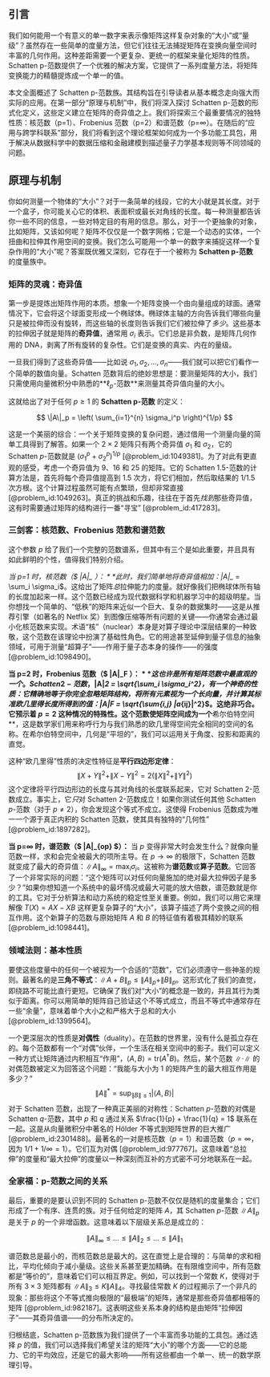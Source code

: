 ## 引言
我们如何能用一个有意义的单一数字来表示像矩阵这样复杂对象的“大小”或“量级”？虽然存在一些简单的度量方法，但它们往往无法捕捉矩阵在变换向量空间时丰富的几何作用。这种差距需要一个更复杂、更统一的框架来量化矩阵的性质。Schatten p-范数提供了一个优雅的解决方案，它提供了一系列度量方法，将矩阵变换能力的精髓提炼成一个单一的值。

本文全面概述了 Schatten p-范数族。其结构旨在引导读者从基本概念走向强大而实际的应用。在第一部分“原理与机制”中，我们将深入探讨 Schatten p-范数的形式化定义，这些定义建立在矩阵的奇异值之上。我们将探索三个最重要情况的独特性质：核范数（p=1）、Frobenius 范数（p=2）和谱范数（p=∞）。在随后的“应用与跨学科联系”部分，我们将看到这个理论框架如何成为一个多功能工具包，用于解决从数据科学中的数据压缩和金融建模到描述量子力学基本规则等不同领域的问题。

## 原理与机制

你如何测量一个物体的“大小”？对于一条简单的线段，它的大小就是其长度。对于一个盒子，你可能关心它的体积、表面积或最长对角线的长度。每一种测量都告诉你一些不同的信息，一些对特定目的有用的信息。那么，对于一个更抽象的对象，比如矩阵，又该如何呢？矩阵不仅仅是一个数字网格；它是一个动态的实体，一个扭曲和拉伸其作用空间的变换。我们怎么可能用一个单一的数字来捕捉这样一个复杂作用的“大小”呢？答案既优雅又深刻，它存在于一个被称为 **Schatten p-范数** 的度量族中。

### 矩阵的灵魂：奇异值

第一步是提炼出矩阵作用的本质。想象一个矩阵变换一个由向量组成的球面。通常情况下，它会将这个球面变形成一个椭球体。椭球体主轴的方向告诉我们哪些向量只是被拉伸而没有旋转，而这些轴的长度则告诉我们它们被拉伸了*多少*。这些基本的拉伸因子就是矩阵的**奇异值**，通常用 $\sigma_i$ 表示。它们总是非负数，是矩阵几何作用的 DNA，剥离了所有旋转的复杂性。它们是变换的真实、内在的量级。

一旦我们得到了这些奇异值——比如说 $\sigma_1, \sigma_2, \dots, \sigma_n$——我们就可以把它们看作一个简单的数值向量。Schatten 范数背后的绝妙思想是：要测量矩阵的大小，我们只需使用向量微积分中熟悉的**$\ell_p$-范数**来测量其奇异值向量的大小。

这就给出了对于任何 $p \ge 1$ 的 **Schatten p-范数** 的定义：

$$
\|A\|_p = \left( \sum_{i=1}^{n} \sigma_i^p \right)^{1/p}
$$

这是一个美丽的综合：一个关于矩阵变换的复杂问题，通过借用一个测量向量的简单工具得到了解答。如果一个 $2 \times 2$ 矩阵只有两个奇异值 $\sigma_1$ 和 $\sigma_2$，它的 Schatten $p$-范数就是 $(\sigma_1^p + \sigma_2^p)^{1/p}$ [@problem_id:1049381]。为了对此有更直观的感受，考虑一个奇异值为 9、16 和 25 的矩阵。它的 Schatten $1.5$-范数的计算方法是，首先将每个奇异值提高到 $1.5$ 次方，将它们相加，然后取结果的 $1/1.5$ 次方根。这个计算过程虽然可能有点繁琐，但却非常直接 [@problem_id:1049263]。真正的挑战和乐趣，往往在于首先*找到*那些奇异值，这有时需要通过矩阵的结构进行一番“寻宝” [@problem_id:417283]。

### 三剑客：核范数、Frobenius 范数和谱范数

这个参数 $p$ 给了我们一个完整的范数谱系，但其中有三个是如此重要，并且具有如此鲜明的个性，值得我们特别介绍。

**当 p=1 时，核范数（$ \|A\|_* $）：**
此时，我们简单地将奇异值相加：$\|A\|_* = \sum_i \sigma_i$。这给出了矩阵*总*拉伸能力的度量。就好像我们把椭球体所有轴的长度加起来一样。这个范数已经成为现代数据科学和机器学习中的超级明星。当你想找一个简单的、“低秩”的矩阵来近似一个巨大、复杂的数据集时——这是从推荐引擎（如著名的 Netflix 奖）到图像压缩等所有问题的关键——你通常会通过最小化核范数来实现。术语“核”（nuclear）本身是对算子理论中深层结果的一种致敬，这个范数在该理论中扮演了基础性角色。它的用途甚至延伸到量子信息的抽象领域，可用于测量“超算子”——作用于量子态本身的操作——的强度 [@problem_id:1098490]。

**当 p=2 时，Frobenius 范数（$ \|A\|_F $）：**
这也许是所有矩阵范数中最直观的一个。Schatten 2-范数，$\|A\|_2 = \sqrt{\sum_i \sigma_i^2}$，有一个神奇的性质：它精确地等于你完全忽略矩阵结构，将所有元素视为一个长向量，并计算其标准欧几里得长度所得到的值：$\|A\|_F = \sqrt{\sum_{i,j} |a_{ij}|^2}$。这绝非巧合。它预示着 $p=2$ 这种情况的特殊性。这个范数使矩阵空间成为一个**希尔伯特空间**，这是数学家们用来称呼行为与我们熟悉的欧几里得空间完全相同的空间的名称。在希尔伯特空间中，几何是“平坦的”，我们可以运用关于角度、投影和距离的直觉。

这种“欧几里得”性质的决定性特征是**平行四边形定律**：
$$
\|X+Y\|^2 + \|X-Y\|^2 = 2(\|X\|^2 + \|Y\|^2)
$$
这个定律将平行四边形边的长度与其对角线的长度联系起来，它对 Schatten 2-范数成立。事实上，它*只*对 Schatten 2-范数成立！如果你测试任何其他 Schatten $p$-范数（对于 $p \neq 2$），你会发现这个等式不成立。这使得 Frobenius 范数成为唯一一个源于真正内积的 Schatten 范数，使其具有独特的“几何性” [@problem_id:1897282]。

**当 p=$\infty$ 时，谱范数（$ \|A\|_{op} $）：**
当 $p$ 变得非常大时会发生什么？就像向量范数一样，求和会完全被最大的项所主导。在 $p \to \infty$ 的极限下，Schatten 范数就变成了最大的奇异值：$\|A\|_\infty = \max_i \sigma_i$。这被称为**谱范数**或**算子范数**。它回答了一个非常实际的问题：“这个矩阵可以对任何向量施加的绝对最大拉伸因子是多少？”如果你想知道一个系统中的最坏情况或最大可能的放大倍数，谱范数就是你的工具。它对于分析算法和动力系统的稳定性至关重要。例如，我们可以用它来理解像 $T(X) = AX - XB$ 这样更复杂算子的“大小”，该算子描述了两个变换之间的相互作用。这个新算子的范数与原始矩阵 $A$ 和 $B$ 的特征值有着极其精妙的联系 [@problem_id:1098441]。

### 领域法则：基本性质

要使这些度量中的任何一个被视为一个合适的“范数”，它们必须遵守一些神圣的规则。最著名的是**三角不等式**：$\|A+B\|_p \le \|A\|_p + \|B\|_p$。这形式化了我们的直觉，即绕路不可能比直行更短。它确保了我们对“大小”的概念是一致的，并且其行为类似于距离。你可以用简单的矩阵自己验证这个不等式成立，而且不等式中通常存在一些“余量”，意味着单个大小之和严格大于总和的大小 [@problem_id:1399564]。

一个更深层次的性质是**对偶性**（duality）。在范数的世界里，没有什么是孤立存在的。每个范数都有一个“对偶”伙伴，一个生活在相关空间中的影子。我们可以定义一种方式让矩阵通过内积相互“作用”，$\langle A, B \rangle = \text{tr}(A^\dagger B)$。然后，某个范数 $\| \cdot \|$ 的对偶范数被定义为回答这个问题：“我能与大小为 1 的矩阵产生的最大相互作用是多少？”
$$
\|A\|^* = \sup_{\|B\| \le 1} |\langle A, B \rangle|
$$
对于 Schatten 范数，出现了一种真正美丽的对称性：Schatten $p$-范数的对偶是 Schatten $q$-范数，其中 $p$ 和 $q$ 通过关系 $\frac{1}{p} + \frac{1}{q} = 1$ 联系在一起。这是从向量微积分中著名的 Hölder 不等式到矩阵世界的巨大推广 [@problem_id:2301488]。最著名的一对是核范数（$p=1$）和谱范数（$p=\infty$，因为 $1/1 + 1/\infty = 1$）。它们互为对偶 [@problem_id:977767]。这意味着“总拉伸”的度量和“最大拉伸”的度量以一种深刻而互补的方式密不可分地联系在一起。

### 全家福：p-范数之间的关系

最后，重要的是要认识到不同的 Schatten p-范数不仅仅是随机的度量集合；它们形成了一个有序、连贯的族。对于任何给定的矩阵 $A$，其 Schatten $p$-范数 $\|A\|_p$ 是关于 $p$ 的一个非增函数。这意味着以下层级关系总是成立的：

$$
\|A\|_\infty \le \dots \le \|A\|_2 \le \dots \le \|A\|_1
$$

谱范数总是最小的，而核范数总是最大的。这在直觉上是合理的：与简单的求和相比，平均化倾向于减小量级。这些关系甚至更加精确。在有限维空间中，所有范数都是“等价的”，意味着它们可以相互界定。例如，可以找到一个常数 $K$，使得对于所有 $3 \times 3$ 矩阵都有 $\|A\|_3 \le K \|A\|_4$。寻找最佳常数 $K$ 的过程揭示了一个非凡的现象：那些将这个不等式推向极限的“最极端”的矩阵，通常是那些奇异值都相等的矩阵 [@problem_id:982187]。这表明这些关系本身的结构是由矩阵“拉伸因子”——其奇异值谱——的分布所决定的。

归根结底，Schatten p-范数族为我们提供了一个丰富而多功能的工具包。通过选择 $p$ 的值，我们可以选择我们希望关注的矩阵“大小”的哪个方面——它的总能力、它的平均效应，还是它的最大影响——所有这些都由一个单一、统一的数学原理引导。

